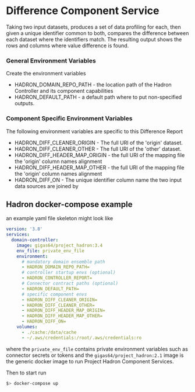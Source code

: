 # Difference Component Service
Taking two input datasets, produces a set of data profiling for each, then given a unique identifier common 
to both, compares the difference between each dataset where the identifiers match. The resulting output shows
the rows and columns where value difference is found. 

### General Environment Variables
Create the environment variables
* HADRON_DOMAIN_REPO_PATH - the location path of the Hadron Controller and its component capabilities
* HADRON_DEFAULT_PATH - a default path where to put non-specified outputs.

### Component Specific Environment Variables
The following environment variables are specific to this Difference Report
* HADRON_DIFF_CLEANER_ORIGIN - The full URI of the 'origin' dataset.
* HADRON_DIFF_CLEANER_OTHER - The full URI of the 'other' dataset.
* HADRON_DIFF_HEADER_MAP_ORIGIN - the full URI of the mapping file the 'origin' column names alignment
* HADRON_DIFF_HEADER_MAP_OTHER - the full URI of the mapping file the 'origin' column names alignment
* HADRON_DIFF_ON - The unique identifier column name the two input data sources are joined by

## Hadron docker-compose example
 an example yaml file skeleton might look like

```yaml
version: '3.8'
services:
  domain-controller:
    image: gigas64/project_hadron:3.4
    env_file: private_env_file
    environment:
      # mandatory domain ensemble path
      - HADRON_DOMAIN_REPO_PATH=
      # controller startup envs (optional)
      - HADRON_CONTROLLER_REPORT=
      # Connector contract paths (optional)
      - HADRON_DEFAULT_PATH=
      # specific component envs
      - HADRON_DIFF_CLEANER_ORIGIN=
      - HADRON_DIFF_CLEANER_OTHER=
      - HADRON_DIFF_HEADER_MAP_ORIGIN=
      - HADRON_DIFF_HEADER_MAP_OTHER=
      - HADRON_DIFF_ON=
    volumes:
      - ./cache:/data/cache
      - ~/.aws/credentials:/root/.aws/credentials:ro
```
where the `private_env_file` contains private environment variables such as connector secrets or tokens and
the `gigas64/project_hadron:2.1` image is the generic docker image to run Project Hadron Component Services.

Then to start run
```bash
$> docker-compose up
```
